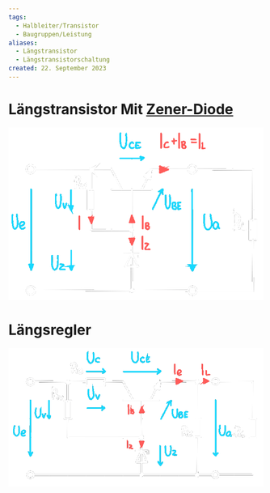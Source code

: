 ```yaml
---
tags:
  - Halbleiter/Transistor
  - Baugruppen/Leistung
aliases:
  - Längstransistor
  - Längstransistorschaltung
created: 22. September 2023
---
```


# Längstransistor Mit [Zener-Diode](../Halbleiter/Zener-Diode.md)

![Laengstransostor2](../assets/Laengstransostor2.png)

# Längsregler

![Laengstransistor](../assets/Laengstransistor.png)